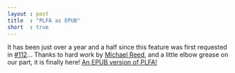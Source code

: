 ```yaml
---
layout : post
title  : "PLFA as EPUB"
short  : true
---
```


It has been just over a year and a half since this feature was first requested in [#112][issue112]… Thanks to hard work by [Michael Reed][mreed20], and a little elbow grease on our part, it is finally here! [An EPUB version of PLFA!][EPUB]

[EPUB]: https://plfa.github.io/out/epub/plfa.epub
[issue112]: https://github.com/plfa/plfa.github.io/issues/112
[mreed20]: https://github.com/mreed20

<!--more-->
